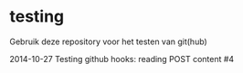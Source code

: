 # testing


Gebruik deze repository voor het testen van git(hub)

2014-10-27 Testing github hooks: reading POST content #4


 

